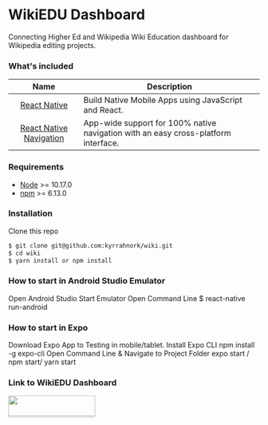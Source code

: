 # WikiEDU Dashboard
Connecting Higher Ed and Wikipedia
Wiki Education dashboard for Wikipedia editing projects.

### What's included
| Name             | Description   |
| :-------------:|--------------|
| [React Native](http://facebook.github.io/react-native/releases/0.32/) |  Build Native Mobile Apps using JavaScript and React. |
| [React Native Navigation](https://github.com/wix/react-native-navigation) | App-wide support for 100% native navigation with an easy cross-platform interface. |

### Requirements
- [Node](https://nodejs.org/) >= 10.17.0
- [npm](https://npmjs.com) >= 6.13.0

### Installation

Clone this repo

```sh
$ git clone git@github.com:kyrrahnork/wiki.git
$ cd wiki
$ yarn install or npm install
```

### How to start in Android Studio Emulator

Open Android Studio
Start Emulator
Open Command Line
  $ react-native run-android

### How to start in Expo
Download Expo App to Testing in mobile/tablet.
Install Expo CLI
  npm install -g expo-cli
Open Command Line & Navigate to Project Folder 
expo start / npm start/ yarn start


### Link to WikiEDU Dashboard

<a href="https://dashboard.wikiedu.org/"><img src="https://wikiedu.org/strategy/public/wikiedu-logo.png" style="height: 41px !important;width: 174px !important;box-shadow: 0px 3px 2px 0px rgba(190, 190, 190, 0.5) !important;-webkit-box-shadow: 0px 3px 2px 0px rgba(190, 190, 190, 0.5) !important;"  target="_blank"></a>
